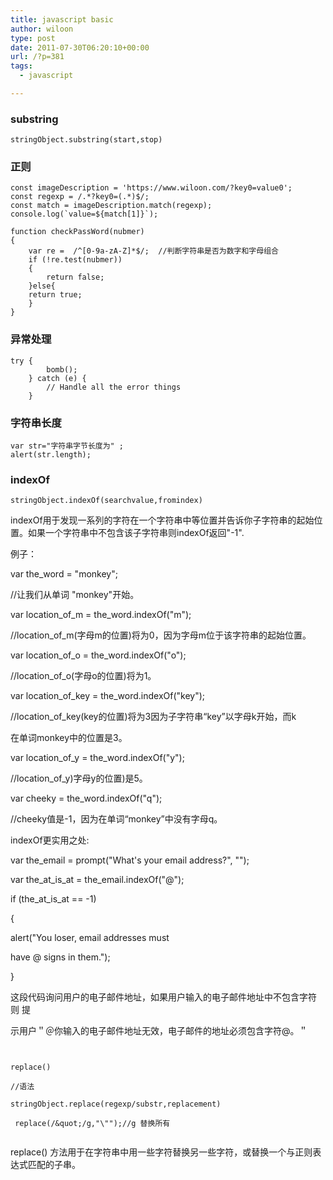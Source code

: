 ```yaml
---
title: javascript basic
author: wiloon
type: post
date: 2011-07-30T06:20:10+00:00
url: /?p=381
tags:
  - javascript

---
```

### substring
    stringObject.substring(start,stop)
### 正则

    const imageDescription = 'https://www.wiloon.com/?key0=value0';
    const regexp = /.*?key0=(.*)$/;
    const match = imageDescription.match(regexp);
    console.log(`value=${match[1]}`);

    function checkPassWord(nubmer)  
    {  
        var re =  /^[0-9a-zA-Z]*$/;  //判断字符串是否为数字和字母组合     
        if (!re.test(nubmer))  
        {  
            return false;  
        }else{  
        return true;  
        }  
    } 

### 异常处理
    try {
            bomb();
        } catch (e) {
            // Handle all the error things
        }

### 字符串长度
    var str="字符串字节长度为" ;
    alert(str.length);

### indexOf
    stringObject.indexOf(searchvalue,fromindex)

indexOf用于发现一系列的字符在一个字符串中等位置并告诉你子字符串的起始位置。如果一个字符串中不包含该子字符串则indexOf返回"-1".
  
例子：
  
var the_word = "monkey";
  
//让我们从单词 "monkey"开始。
  
var location\_of\_m = the_word.indexOf("m");
  
//location\_of\_m(字母m的位置)将为0，因为字母m位于该字符串的起始位置。
  
var location\_of\_o = the_word.indexOf("o");
  
//location\_of\_o(字母o的位置)将为1。
  
var location\_of\_key = the_word.indexOf("key");
  
//location\_of\_key(key的位置)将为3因为子字符串“key”以字母k开始，而k

在单词monkey中的位置是3。
  
var location\_of\_y = the_word.indexOf("y");
  
//location\_of\_y)字母y的位置)是5。
  
var cheeky = the_word.indexOf("q");
  
//cheeky值是-1，因为在单词“monkey”中没有字母q。

indexOf更实用之处:
  
var the_email = prompt("What's your email address?", "");
  
var the\_at\_is\_at = the\_email.indexOf("@");
  
if (the\_at\_is_at == -1)
  
{
  
alert("You loser, email addresses must
  
have @ signs in them.");
  
}

这段代码询问用户的电子邮件地址，如果用户输入的电子邮件地址中不包含字符 则 提

示用户＂＠你输入的电子邮件地址无效，电子邮件的地址必须包含字符@。＂



```


replace()

//语法
  
stringObject.replace(regexp/substr,replacement)
  
 replace(/&quot;/g,"\"");//g 替换所有
  
```

replace() 方法用于在字符串中用一些字符替换另一些字符，或替换一个与正则表达式匹配的子串。

